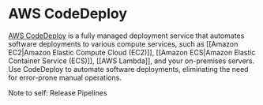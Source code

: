# AWS CodeDeploy

[AWS CodeDeploy](https://aws.amazon.com/codedeploy/) is a fully managed deployment service that automates software deployments to various compute services, such as [[Amazon EC2|Amazon Elastic Compute Cloud (EC2)]], [[Amazon ECS|Amazon Elastic Container Service (ECS)]], [[AWS Lambda]], and your on-premises servers. Use CodeDeploy to automate software deployments, eliminating the need for error-prone manual operations.

Note to self:
Release Pipelines